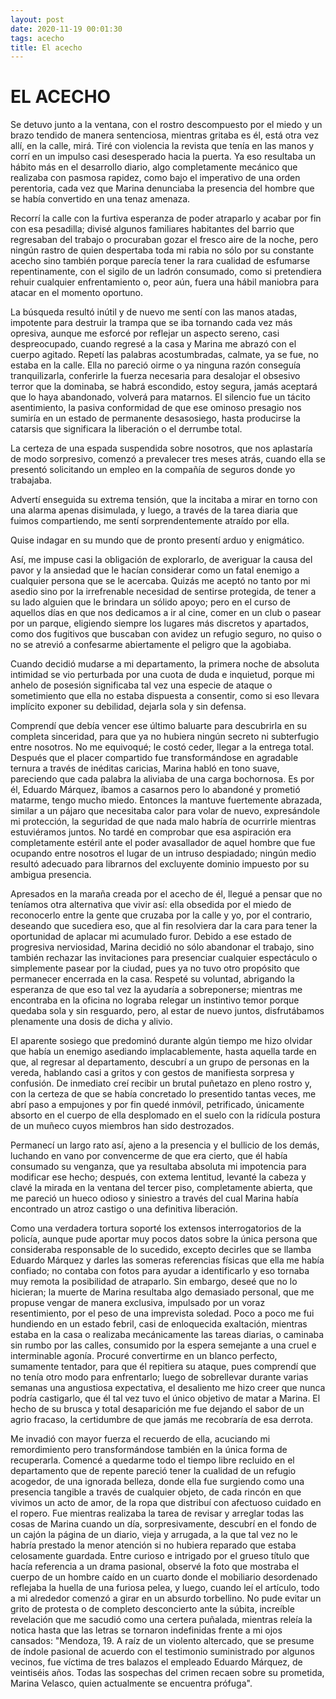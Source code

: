 ```yaml
---
layout: post
date: 2020-11-19 00:01:30
tags: acecho
title: El acecho
---
```

# EL ACECHO

Se detuvo junto a la ventana, con el rostro descompuesto por el miedo y un brazo tendido de manera sentenciosa, mientras gritaba es él, está otra vez allí, en la calle, mirá. Tiré con violencia la revista que tenía en las manos y corrí en un impulso casi desesperado hacia la puerta. Ya eso resultaba un hábito más en el desarrollo diario, algo completamente mecánico que realizaba con pasmosa rapidez, como bajo el imperativo de una orden perentoria, cada vez que Marina denunciaba la presencia del hombre que se había convertido en una tenaz amenaza.

Recorrí la calle con la furtiva esperanza de poder atraparlo y acabar por fin con esa pesadilla; divisé algunos familiares habitantes del barrio que regresaban del trabajo o procuraban gozar el fresco aire de la noche, pero ningún rastro de quien despertaba toda mi rabia no sólo por su constante acecho sino también porque parecía tener la rara cualidad de esfumarse repentinamente, con el sigilo de un ladrón consumado, como si pretendiera rehuir cualquier enfrentamiento o, peor aún, fuera una hábil maniobra para atacar en el momento oportuno.

La búsqueda resultó inútil y de nuevo me sentí con las manos atadas, impotente para destruir la trampa que se iba tornando cada vez más opresiva, aunque me esforcé por reflejar un aspecto sereno, casi despreocupado, cuando regresé a la casa y Marina me abrazó con el cuerpo agitado. Repetí las palabras acostumbradas, calmate, ya se fue, no estaba en la calle. Ella no pareció oirme o ya ninguna razón conseguía tranquilizarla, conferirle la fuerza necesaria para desalojar el obsesivo terror que la dominaba, se habrá escondido, estoy segura, jamás aceptará que lo haya abandonado, volverá para matarnos. El silencio fue un tácito asentimiento, la pasiva conformidad de que ese ominoso presagio nos sumiría en un estado de permanente desasosiego, hasta producirse la catarsis que significara la liberación o el derrumbe total.

La certeza de una espada suspendida sobre nosotros, que nos aplastaría de modo sorpresivo, comenzó a prevalecer tres meses atrás, cuando ella se presentó solicitando un empleo en la compañía de seguros donde yo trabajaba.

Advertí enseguida su extrema tensión, que la incitaba a mirar en torno con una alarma apenas disimulada, y luego, a través de la tarea diaria que fuimos compartiendo, me sentí sorprendentemente atraído por ella.

Quise indagar en su mundo que de pronto presentí arduo y enigmático.

Así, me impuse casi la obligación de explorarlo, de averiguar la causa del pavor y la ansiedad que le hacían considerar como un fatal enemigo a cualquier persona que se le acercaba. Quizás me aceptó no tanto por mi asedio sino por la irrefrenable necesidad de sentirse protegida, de tener a su lado alguien que le brindara un sólido apoyo; pero en el curso de aquellos días en que nos dedicamos a ir al cine, comer en un club o pasear por un parque, eligiendo siempre los lugares más discretos y apartados, como dos fugitivos que buscaban con avidez un refugio seguro, no quiso o no se atrevió a confesarme abiertamente el peligro que la agobiaba.

Cuando decidió mudarse a mi departamento, la primera noche de absoluta intimidad se vio perturbada por una cuota de duda e inquietud, porque mi anhelo de posesión significaba tal vez una especie de ataque o sometimiento que ella no estaba dispuesta a consentir, como si eso llevara implícito exponer su debilidad, dejarla sola y sin defensa.

Comprendí que debía vencer ese último baluarte para descubrirla en su completa sinceridad, para que ya no hubiera ningún secreto ni subterfugio entre nosotros. No me equivoqué; le costó ceder, llegar a la entrega total. Después que el placer compartido fue transformándose en agradable ternura a través de inéditas caricias, Marina habló en tono suave, pareciendo que cada palabra la aliviaba de una carga bochornosa. Es por él, Eduardo Márquez, íbamos a casarnos pero lo abandoné y prometió matarme, tengo mucho miedo. Entonces la mantuve fuertemente abrazada, similar a un pájaro que necesitaba calor para volar de nuevo, expresándole mi protección, la seguridad de que nada malo habría de ocurrirle mientras estuviéramos juntos. No tardé en comprobar que esa aspiración era completamente estéril ante el poder avasallador de aquel hombre que fue ocupando entre nosotros el lugar de un intruso despiadado; ningún medio resultó adecuado para librarnos del excluyente dominio impuesto por su ambigua presencia.

Apresados en la maraña creada por el acecho de él, llegué a pensar que no teníamos otra alternativa que vivir así: ella obsedida por el miedo de reconocerlo entre la gente que cruzaba por la calle y yo, por el contrario, deseando que sucediera eso, que al fin resolviera dar la cara para tener la oportunidad de aplacar mi acumulado furor. Debido a ese estado de progresiva nerviosidad, Marina decidió no sólo abandonar el trabajo, sino también rechazar las invitaciones para presenciar cualquier espectáculo o simplemente pasear por la ciudad, pues ya no tuvo otro propósito que permanecer encerrada en la casa. Respeté su voluntad, abrigando la esperanza de que eso tal vez la ayudaría a sobreponerse; mientras me encontraba en la oficina no lograba relegar un instintivo temor porque quedaba sola y sin resguardo, pero, al estar de nuevo juntos, disfrutábamos plenamente una dosis de dicha y alivio.

El aparente sosiego que predominó durante algún tiempo me hizo olvidar que había un enemigo asediando implacablemente, hasta aquella tarde en que, al regresar al departamento, descubrí a un grupo de personas en la vereda, hablando casi a gritos y con gestos de manifiesta sorpresa y confusión. De inmediato creí recibir un brutal puñetazo en pleno rostro y, con la certeza de que se había concretado lo presentido tantas veces, me abrí paso a empujones y por fin quedé inmóvil, petrificado, únicamente absorto en el cuerpo de ella desplomado en el suelo con la ridícula postura de un muñeco cuyos miembros han sido destrozados.

Permanecí un largo rato así, ajeno a la presencia y el bullicio de los demás, luchando en vano por convencerme de que era cierto, que él había consumado su venganza, que ya resultaba absoluta mi impotencia para modificar ese hecho; después, con extema lentitud, levanté la cabeza y clavé la mirada en la ventana del tercer piso, completamente abierta, que me pareció un hueco odioso y siniestro a través del cual Marina había encontrado un atroz castigo o una definitiva liberación.

Como una verdadera tortura soporté los extensos interrogatorios de la policía, aunque pude aportar muy pocos datos sobre la única persona que consideraba responsable de lo sucedido, excepto decirles que se llamba Eduardo Márquez y darles las someras referencias físicas que ella me había confiado; no contaba con fotos para ayudar a identificarlo y eso tornaba muy remota la posibilidad de atraparlo. Sin embargo, deseé que no lo hicieran; la muerte de Marina resultaba algo demasiado personal, que me propuse vengar de manera exclusiva, impulsado por un voraz resentimiento, por el peso de una imprevista soledad. Poco a poco me fui hundiendo en un estado febril, casi de enloquecida exaltación, mientras estaba en la casa o realizaba mecánicamente las tareas diarias, o caminaba sin rumbo por las calles, consumido por la espera semejante a una cruel e interminable agonía. Procuré convertirme en un blanco perfecto, sumamente tentador, para que él repitiera su ataque, pues comprendí que no tenía otro modo para enfrentarlo; luego de sobrellevar durante varias semanas una angustiosa expectativa, el desaliento me hizo creer que nunca podría castigarlo, que él tal vez tuvo el único objetivo de matar a Marina. El hecho de su brusca y total desaparición me fue dejando el sabor de un agrio fracaso, la certidumbre de que jamás me recobraría de esa derrota.

Me invadió con mayor fuerza el recuerdo de ella, acuciando mi remordimiento pero transformándose también en la única forma de recuperarla. Comencé a quedarme todo el tiempo libre recluido en el departamento que de repente pareció tener la cualidad de un refugio acogedor, de una ignorada belleza, donde ella fue surgiendo como una presencia tangible a través de cualquier objeto, de cada rincón en que vivimos un acto de amor, de la ropa que distribuí con afectuoso cuidado en el ropero. Fue mientras realizaba la tarea de revisar y arreglar todas las cosas de Marina cuando un día, sorpresivamente, descubrí en el fondo de un cajón la página de un diario, vieja y arrugada, a la que tal vez no le habría prestado la menor atención si no hubiera reparado que estaba celosamente guardada. Entre curioso e intrigado por el grueso título que hacía referencia a un drama pasional, observé la foto que mostraba el cuerpo de un hombre caído en un cuarto donde el mobiliario desordenado reflejaba la huella de una furiosa pelea, y luego, cuando leí el artículo, todo a mi alrededor comenzó a girar en un absurdo torbellino. No pude evitar un grito de protesta o de completo desconcierto ante la súbita, increíble revelación que me sacudió como una certera puñalada, mientras releía la notica hasta que las letras se tornaron indefinidas frente a mi ojos cansados: "Mendoza, 19. A raíz de un violento altercado, que se presume de índole pasional de acuerdo con el testimonio suministrado por algunos vecinos, fue víctima de tres balazos el empleado Eduardo Márquez, de veintiséis años. Todas las sospechas del crimen recaen sobre su prometida, Marina Velasco, quien actualmente se encuentra prófuga".